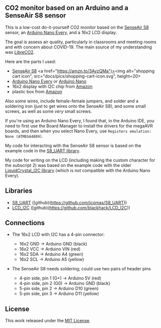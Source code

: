 ## CO2 monitor based on an Arduino and a SenseAir S8 sensor

This is a low-cost do-it-yourself CO2 monitor based on the [SenseAir
S8](https://senseair.com/products/size-counts/s8-lp/) sensor, an
[Arduino Nano
Every](https://store.arduino.cc/products/arduino-nano-every), and a
16x2 LCD display.

The goal is assess air quality, particularly in classrooms and meeting
rooms and with concern about COVID-19. The main source of my
understanding was
[LibreCO2](https://github.com/danielbernalb/LibreCO2).

Here are the parts I used:

- [SenseAir S8](https://senseair.com/products/size-counts/s8-lp/)
  <a href="https://amzn.to/3AyzQMa")><img alt="shopping cart icon", src="docs/pics/shopping-cart-icon.svg", height=20></a>
- [Arduino Nano Every](https://store.arduino.cc/products/arduino-nano-every)
  or [Arduino Nano](https://store.arduino.cc/products/arduino-nano)
- 16x2 display with I2C chip from [Amazon](https://amzn.to/3AwG3Z7)
- plastic box from [Amazon](https://amzn.to/3R24kxb)

Also some wires, include female-female jumpers, and solder and a
soldering iron (just to get wires onto the SenseAir S8), and some
small screws, as well as some _very_ small screws.

If you're using an Arduino Nano Every, I found that, in the Arduino
IDE, you need to first use the Board Manager to install the drivers
for the megaAVR boards, and then when you select Nano Every, use
`Registers emulation: None (ATMEGA4809)`.

My code for interacting with the SenseAir S8 sensor is based on the
example code in the [S8_UART
library](https://github.com/jcomas/S8_UART).

My code for writing on the LCD (including making the custom character
for the subscript 2) was based on the example code with the
older [LiquidCrystal_I2C
library](https://github.com/johnrickman/LiquidCrystal_I2C) (which is
not compatible with the Arduino Nano Every).

## Libraries

- [S8_UART](https://www.arduino.cc/reference/en/libraries/s8_uart/)
  ([github)(https://github.com/jcomas/S8_UART))
- [LCD_I2C](https://www.arduino.cc/reference/en/libraries/lcd_i2c/)
  ([github)(https://github.com/blackhack/LCD_I2C))

## Connections

- The 16x2 LCD with I2C has a 4-pin connector:

  - 16x2 GND -> Arduino GND (black)
  - 16x2 VCC -> Arduino VIN (red)
  - 16x2 SDA -> Arduino A4 (green)
  - 16x2 SCL -> Arduino A5 (yellow)

- The SenseAir S8 needs soldering; could use two pairs of header pins

  - 4-pin side, pin 1 (G+) -> Arduino 5V (red)
  - 4-pin side, pin 2 (G0) -> Arduino GND (black)
  - 5-pin side, pin 2 -> Arduino D10 (green)
  - 5-pin side, pin 3 -> Arduino D11 (yellow)

## License

This work released under the [MIT License](LICENSE.md).
